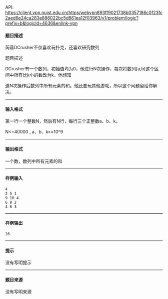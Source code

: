 API: https://client.vpn.nuist.edu.cn/https/webvpn893ff9021738b0357186c0f23fc2aed6e24ca283e886022bc5d861ea12f03963/v1/problem/logic?prefix=b&logicId=4636&enlink-vpn

#### 题目描述

蒟蒻DCrusher不仅喜欢玩扑克，还喜欢研究数列

题目描述

DCrusher有一个数列，初始值均为0，他进行N次操作，每次将数列\[a,b)这个区间中所有比k小的数改为k，他想知

道N次操作后数列中所有元素的和。他还要玩其他游戏，所以这个问题留给你解决。

---

#### 输入格式

第一行一个整数N，然后有N行，每行三个正整数a、b、k。

N<=40000 , a、b、k<=10^9

---

#### 输出格式

一个数，数列中所有元素的和

---

#### 样例输入
```
4
2 5 1
9 10 4
6 8 2
4 6 3
```

---

#### 样例输出
```
16
```

---

#### 提示

没有写明提示

---

#### 题目来源

没有写明来源
